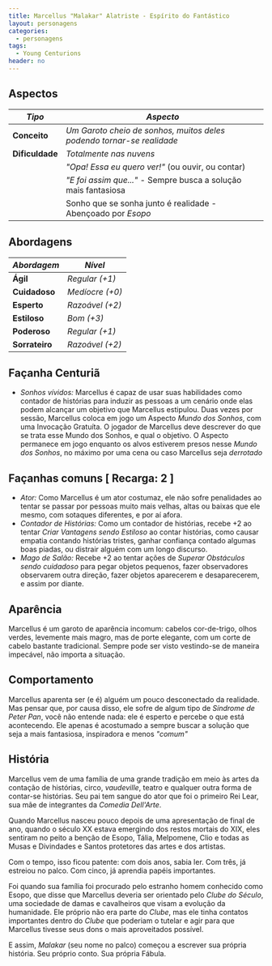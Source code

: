 ```yaml
---
title: Marcellus "Malakar" Alatriste - Espírito do Fantástico
layout: personagens
categories:
  - personagens
tags:
  - Young Centurions
header: no
---
```


## Aspectos

| ***Tipo***       | ***Aspecto***                                                           |
|------------------|-------------------------------------------------------------------------|
| __Conceito__     | _Um Garoto cheio de sonhos, muitos deles podendo tornar-se realidade_   |
| __Dificuldade__  | _Totalmente nas nuvens_                                                 |
|                  | _"Opa! Essa eu quero ver!"_ (ou ouvir, ou contar)                       |
|                  | _"E foi assim que..."_ - Sempre busca a solução mais fantasiosa         |
|                  | Sonho que se sonha junto é realidade - Abençoado por _Esopo_            |

## Abordagens

| ***Abordagem*** | ***Nível***     |
|-----------------|-----------------|
| __Ágil__        | _Regular (+1)_  |
| __Cuidadoso__   | _Medíocre (+0)_ |
| __Esperto__     | _Razoável (+2)_ |
| __Estiloso__    | _Bom (+3)_      |
| __Poderoso__    | _Regular (+1)_  |
| __Sorrateiro__  | _Razoável (+2)_ |

## Façanha Centuriã

+ _Sonhos vívidos:_ Marcellus é capaz de usar suas habilidades como contador de histórias para induzir as pessoas a um cenário onde elas podem alcançar um objetivo que Marcellus estipulou. Duas vezes por sessão, Marcellus coloca em jogo um Aspecto _Mundo dos Sonhos_, com uma Invocação Gratuíta. O jogador de Marcellus deve descrever do que se trata esse Mundo dos Sonhos, e qual o objetivo. O Aspecto permanece em jogo enquanto os alvos estiverem presos nesse _Mundo dos Sonhos_, no máximo por uma cena ou caso Marcellus seja _derrotado_

## Façanhas comuns [ Recarga: 2 ]

+ _Ator:_ Como Marcellus é um ator costumaz, ele não sofre penalidades ao tentar se passar por pessoas muito mais velhas, altas ou baixas que ele mesmo, com sotaques diferentes, e por aí afora.
+ _Contador de Histórias:_ Como um contador de histórias, recebe +2 ao tentar _Criar Vantagens sendo Estiloso_ ao contar histórias, como causar empatia contando histórias tristes, ganhar confiança contado algumas boas piadas, ou distrair alguém com um longo discurso.
+ _Mago de Salão:_ Recebe +2 ao tentar ações de _Superar Obstáculos sendo cuidadoso_ para pegar objetos pequenos, fazer observadores observarem outra direção, fazer objetos aparecerem e desaparecerem, e assim por diante.

## Aparência

Marcellus é um garoto de aparência incomum: cabelos cor-de-trigo, olhos verdes, levemente mais magro, mas de porte elegante, com um corte de cabelo bastante tradicional. Sempre pode ser visto vestindo-se de maneira impecável, não importa a situação.

## Comportamento

Marcellus aparenta ser (e é) alguém um pouco desconectado da realidade. Mas pensar que, por causa disso, ele sofre de algum tipo de _Síndrome de Peter Pan_, você não entende nada: ele é esperto e percebe o que está acontecendo. Ele apenas é acostumado a sempre buscar a solução que seja a mais fantasiosa, inspiradora e menos _"comum"_

## História

Marcellus vem de uma família de uma grande tradição em meio às artes da contação de histórias, circo, _vaudeville_, teatro e qualquer outra forma de contar-se histórias. Seu pai tem sangue do ator que foi o primeiro Rei Lear, sua mãe de integrantes da _Comedia Dell'Arte_.

Quando Marcellus nasceu pouco depois de uma apresentação de final de ano, quando o século XX estava emergindo dos restos mortais do XIX, eles sentiram no peito a benção de Esopo, Tália, Melpomene, Clio e todas as Musas e Divindades e Santos protetores das artes e dos artistas.

Com o tempo, isso ficou patente: com dois anos, sabia ler. Com três, já estreiou no palco. Com cinco, já aprendia papéis importantes.

Foi quando sua família foi procurado pelo estranho homem conhecido como Esopo, que disse que Marcellus deveria ser orientado pelo _Clube do Século_, uma sociedade de damas e cavalheiros que visam a evolução da humanidade. Ele próprio não era parte do _Clube_, mas ele tinha contatos importantes dentro do _Clube_ que poderiam o tutelar e agir para que Marcellus tivesse seus dons o mais aproveitados possível.

E assim, _Malakar_ (seu nome no palco) começou a escrever sua própria história. Seu próprio conto. Sua própria Fábula.

